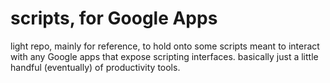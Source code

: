 # scripts, for Google Apps

light repo, mainly for reference, to hold onto some scripts meant to interact
with any Google apps that expose scripting interfaces. basically just a little
handful (eventually) of productivity tools. 
